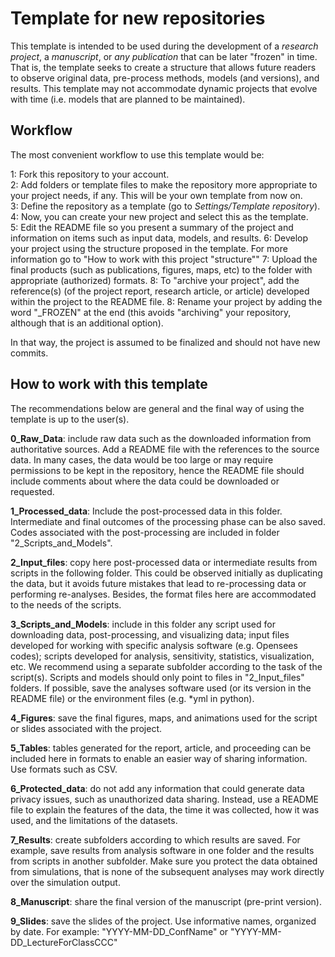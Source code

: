# Template for new repositories

This template is intended to be used during the development of a *research project*, a *manuscript*, or *any publication* that can be later "frozen" in time.
That is, the template seeks to create a structure that allows future readers to observe original data, pre-process methods, models (and versions), and results.
This template may not accommodate dynamic projects that evolve with time (i.e. models that are planned to be maintained).

## Workflow
The most convenient workflow to use this template would be:

1: Fork this repository to your account. <br>
2: Add folders or template files to make the repository more appropriate to your project needs, if any. This will be your own template from now on.<br>
3: Define the repository as a template (go to *Settings/Template repository*). <br>
4: Now, you can create your new project and select this as the template. <br>
5: Edit the README file so you present a summary of the project and information on items such as input data, models, and results.
6: Develop your project using the structure proposed in the template. For more information go to "How to work with this project "structure""
7: Upload the final products (such as publications, figures, maps, etc) to the folder with appropriate (authorized) formats.
8: To "archive your project", add the reference(s) (of the project report, research article, or article) developed within the project to the README file.
8: Rename your project by adding the word "_FROZEN" at the end (this avoids "archiving" your repository, although that is an additional option).

In that way, the project is assumed to be finalized and should not have new commits.

## How to work with this template

The recommendations below are general and the final way of using the template is up to the user(s).

**0_Raw_Data**: include raw data such as the downloaded information from authoritative sources. Add a README file with the references to the source data. In many cases, the data would be too large or may require permissions to be kept in the repository, hence the README file should include comments about where the data could be downloaded or requested. <br>

**1_Processed_data**: Include the post-processed data in this folder. Intermediate and final outcomes of the processing phase can be also saved. Codes associated with the post-processing are included in folder "2_Scripts_and_Models".<br>

**2_Input_files**: copy here post-processed data or intermediate results from scripts in the following folder. This could be observed initially as duplicating the data, but it avoids future mistakes that lead to re-processing data or performing re-analyses. Besides, the format files here are accommodated to the needs of the scripts. <br>

**3_Scripts_and_Models**: include in this folder any script used for downloading data, post-processing, and visualizing data; input files developed for working with specific analysis software (e.g. Opensees codes); scripts developed for analysis, sensitivity, statistics, visualization, etc. We recommend using a separate subfolder according to the task of the script(s). Scripts and models should only point to files in "2_Input_files" folders. If possible, save the analyses software used (or its version in the README file) or the environment files (e.g. *yml in python). <br>

**4_Figures**: save  the final figures, maps, and animations used for the script or slides associated with the project.<br>

**5_Tables**: tables generated for the report, article, and proceeding can be included here in formats to enable an easier way of sharing information. Use formats such as CSV. <br>

**6_Protected_data**: do not add any information that could generate data privacy issues, such as unauthorized data sharing. Instead, use a README file to explain the features of the data, the time it was collected, how it was used, and the limitations of the datasets. <br>

**7_Results**: create subfolders according to which results are saved. For example, save results from analysis software in one folder and the results from scripts in another subfolder. Make sure you protect the data obtained from simulations, that is none of the subsequent analyses may work directly over the simulation output. <br>

**8_Manuscript**: share the final version of the manuscript (pre-print version). <br>

**9_Slides**: save the slides of the project. Use informative names, organized by date. For example: "YYYY-MM-DD_ConfName" or "YYYY-MM-DD_LectureForClassCCC" <br>


